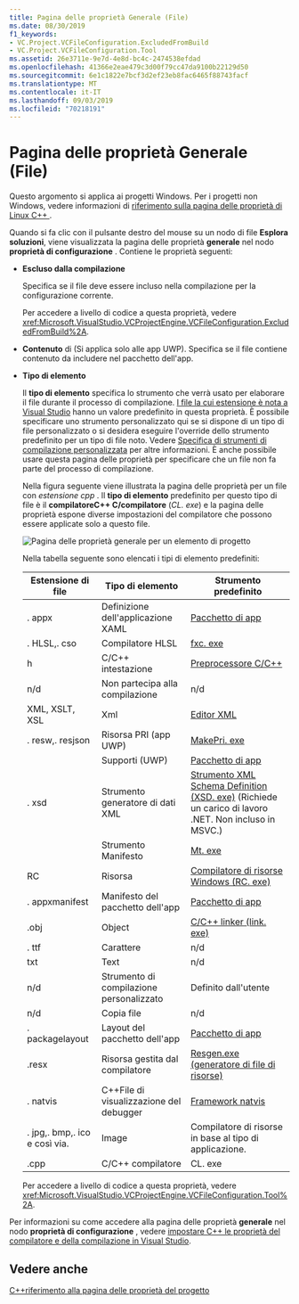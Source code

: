 ```yaml
---
title: Pagina delle proprietà Generale (File)
ms.date: 08/30/2019
f1_keywords:
- VC.Project.VCFileConfiguration.ExcludedFromBuild
- VC.Project.VCFileConfiguration.Tool
ms.assetid: 26e3711e-9e7d-4e8d-bc4c-2474538efdad
ms.openlocfilehash: 41366e2eae479c3d00f79cc47da9100b22129d50
ms.sourcegitcommit: 6e1c1822e7bcf3d2ef23eb8fac6465f88743facf
ms.translationtype: MT
ms.contentlocale: it-IT
ms.lasthandoff: 09/03/2019
ms.locfileid: "70218191"
---
```

# <a name="general-property-page-file"></a>Pagina delle proprietà Generale (File)

Questo argomento si applica ai progetti Windows. Per i progetti non Windows, vedere informazioni di [riferimento sulla pagina delle proprietà di Linux C++ ](../../linux/prop-pages-linux.md).

Quando si fa clic con il pulsante destro del mouse su un nodo di file **Esplora soluzioni**, viene visualizzata la pagina delle proprietà **generale** nel nodo **proprietà di configurazione** . Contiene le proprietà seguenti:

- **Escluso dalla compilazione**

   Specifica se il file deve essere incluso nella compilazione per la configurazione corrente.

   Per accedere a livello di codice a questa proprietà, vedere <xref:Microsoft.VisualStudio.VCProjectEngine.VCFileConfiguration.ExcludedFromBuild%2A>.

- **Contenuto** di (Si applica solo alle app UWP). Specifica se il file contiene contenuto da includere nel pacchetto dell'app.

- **Tipo di elemento**

   Il **tipo di elemento** specifica lo strumento che verrà usato per elaborare il file durante il processo di compilazione. [I file la cui estensione è nota a Visual Studio](/visualstudio/extensibility/visual-cpp-project-extensibility?view=vs-2019#project-items) hanno un valore predefinito in questa proprietà. È possibile specificare uno strumento personalizzato qui se si dispone di un tipo di file personalizzato o si desidera eseguire l'override dello strumento predefinito per un tipo di file noto. Vedere [Specifica di strumenti di compilazione personalizzata](../specifying-custom-build-tools.md) per altre informazioni. È anche possibile usare questa pagina delle proprietà per specificare che un file non fa parte del processo di compilazione.

   Nella figura seguente viene illustrata la pagina delle proprietà per un file con *estensione cpp* . Il **tipo di elemento** predefinito per questo tipo di file è il **compilatoreC++ C/compilatore** (*CL. exe*) e la pagina delle proprietà espone diverse impostazioni del compilatore che possono essere applicate solo a questo file.

   ![Pagina delle proprietà generale per un elemento di progetto](media/file-general-item-type.png "Opzioni tipo di elemento")

    Nella tabella seguente sono elencati i tipi di elemento predefiniti:

    |Estensione di file|Tipo di elemento|Strumento predefinito|
    |-|-|-|
    |. appx|Definizione dell'applicazione XAML|[Pacchetto di app](/windows/win32/appxpkg/make-appx-package--makeappx-exe-)|
    |. HLSL,. cso|Compilatore HLSL|[fxc. exe](/windows/win32/direct3dtools/fxc)|
    |h|C/C++ intestazione|[Preprocessore C/C++](../../preprocessor/c-cpp-preprocessor-reference.md)|
    |n/d|Non partecipa alla compilazione|n/d|
    |XML, XSLT, XSL|Xml|[Editor XML](/visualstudio/xml-tools/xml-editor)|
    |. resw,. resjson|Risorsa PRI (app UWP)|[MakePri. exe](/windows/uwp/app-resources/compile-resources-manually-with-makepri)|
    ||Supporti (UWP)|[Pacchetto di app](/windows/win32/appxpkg/make-appx-package--makeappx-exe-)|
    |. xsd|Strumento generatore di dati XML|[Strumento XML Schema Definition (XSD. exe)](/dotnet/standard/serialization/xml-schema-definition-tool-xsd-exe) (Richiede un carico di lavoro .NET. Non incluso in MSVC.)|
    ||Strumento Manifesto|[Mt. exe](/windows/win32/sbscs/mt-exe)|
    |RC|Risorsa|[Compilatore di risorse Windows (RC. exe)](/windows/win32/menurc/resource-compiler)|
    |. appxmanifest|Manifesto del pacchetto dell'app|[Pacchetto di app](/windows/win32/appxpkg/make-appx-package--makeappx-exe-)|
    |.obj|Object|[C/C++ linker (link. exe)](cl-invokes-the-linker.md)|
    |. ttf|Carattere|n/d|
    |txt|Text|n/d|
    |n/d|Strumento di compilazione personalizzato|Definito dall'utente|
    |n/d|Copia file|n/d|
    |. packagelayout|Layout del pacchetto dell'app|[Pacchetto di app](/windows/win32/appxpkg/make-appx-package--makeappx-exe-)|
    |.resx|Risorsa gestita dal compilatore|[Resgen.exe (generatore di file di risorse)](/dotnet/framework/tools/resgen-exe-resource-file-generator)|
    |. natvis|C++File di visualizzazione del debugger|[Framework natvis](/visualstudio/debugger/create-custom-views-of-native-objects)|
    |. jpg,. bmp,. ico e così via.|Image|Compilatore di risorse in base al tipo di applicazione.|
    |.cpp|C/C++ compilatore|CL. exe|

   Per accedere a livello di codice a questa proprietà, vedere <xref:Microsoft.VisualStudio.VCProjectEngine.VCFileConfiguration.Tool%2A>.

Per informazioni su come accedere alla pagina delle proprietà **generale** nel nodo **proprietà di configurazione** , vedere [impostare C++ le proprietà del compilatore e della compilazione in Visual Studio](../working-with-project-properties.md).

## <a name="see-also"></a>Vedere anche

[C++riferimento alla pagina delle proprietà del progetto](property-pages-visual-cpp.md)